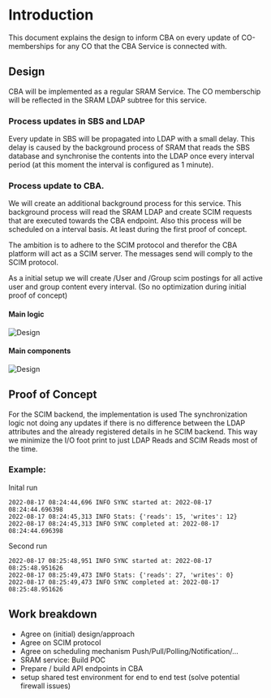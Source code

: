 # Introduction

This document explains the design to inform CBA on every update of CO-memberships for any CO that the CBA Service is connected with.

## Design

CBA will be implemented as a regular SRAM Service. The CO memberschip will be reflected in the SRAM LDAP subtree for this service.

### Process updates in SBS and LDAP

Every update in SBS will be propagated into LDAP with a small delay. This delay is caused by the background process of SRAM that reads the SBS database and synchronise the contents into the LDAP once every interval period (at this moment the interval is configured as 1 minute).

### Process update to CBA.

We will create an additional background process for this service. This background process will read the SRAM LDAP and create SCIM requests that are executed towards the CBA endpoint. Also this process will be scheduled on a interval basis. At least during the first proof of concept.

The ambition is to adhere to the SCIM protocol and therefor the CBA platform will act as a SCIM server. The messages send will comply to the SCIM protocol.

As a initial setup we will create /User and /Group scim postings for all active user and group content every interval. (So no optimization during initial proof of concept)

#### Main logic

![Design](http://www.plantuml.com/plantuml/proxy?src=https://raw.githubusercontent.com/HarryKodden/cba-scim/main/assets/logic.iuml)

#### Main components

![Design](http://www.plantuml.com/plantuml/proxy?src=https://raw.githubusercontent.com/HarryKodden/cba-scim/main/assets/components.iuml)

## Proof of Concept

For the SCIM backend, the implementation is used
The synchronization logic not doing any updates if there is no difference between the LDAP attributes and the already registered details in he SCIM backend. This way we minimize the I/O foot print to just LDAP Reads and SCIM Reads most of the time.

### Example:

Inital run

```
2022-08-17 08:24:44,696 INFO SYNC started at: 2022-08-17 08:24:44.696398
2022-08-17 08:24:45,313 INFO Stats: {'reads': 15, 'writes': 12}
2022-08-17 08:24:45,313 INFO SYNC completed at: 2022-08-17 08:24:44.696398
```

Second run

```
2022-08-17 08:25:48,951 INFO SYNC started at: 2022-08-17 08:25:48.951626
2022-08-17 08:25:49,473 INFO Stats: {'reads': 27, 'writes': 0}
2022-08-17 08:25:49,473 INFO SYNC completed at: 2022-08-17 08:25:48.951626
```

## Work breakdown

- Agree on (initial) design/approach
- Agree on SCIM protocol
- Agree on scheduling mechanism Push/Pull/Polling/Notification/...
- SRAM service: Build POC
- Prepare / build API endpoints in CBA
- setup shared test environment for end to end test (solve potential firewall issues)
